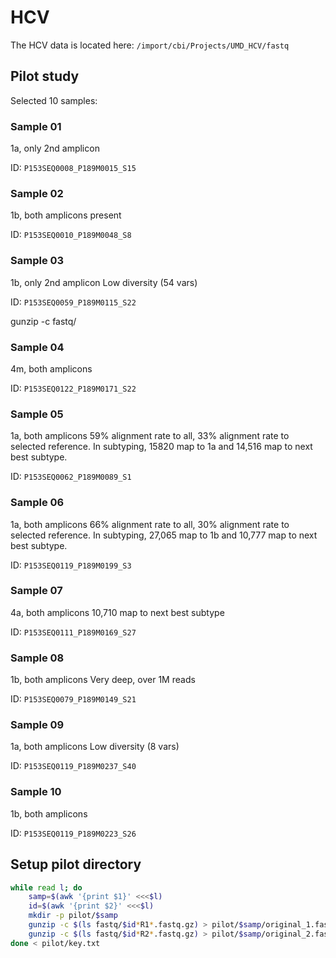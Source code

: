 # HCV

The HCV data is located here: `/import/cbi/Projects/UMD_HCV/fastq`

## Pilot study

Selected 10 samples:

### Sample 01

1a, only 2nd amplicon

ID: `P153SEQ0008_P189M0015_S15`

### Sample 02

1b, both amplicons present

ID: `P153SEQ0010_P189M0048_S8`

### Sample 03 

1b, only 2nd amplicon
Low diversity (54 vars)

ID: `P153SEQ0059_P189M0115_S22`

gunzip -c fastq/

### Sample 04

4m, both amplicons

ID: `P153SEQ0122_P189M0171_S22`

### Sample 05

1a, both amplicons
59% alignment rate to all, 33% alignment rate to selected reference.
In subtyping, 15820 map to 1a and 14,516 map to next best subtype.

ID: `P153SEQ0062_P189M0089_S1`

### Sample 06

1a, both amplicons
66% alignment rate to all, 30% alignment rate to selected reference.
In subtyping, 27,065 map to 1b and 10,777 map to next best subtype.

ID: `P153SEQ0119_P189M0199_S3`

### Sample 07

4a, both amplicons
10,710 map to next best subtype

ID: `P153SEQ0111_P189M0169_S27`

### Sample 08

1b, both amplicons
Very deep, over 1M reads

ID: `P153SEQ0079_P189M0149_S21`

### Sample 09

1a, both amplicons
Low diversity (8 vars)

ID: `P153SEQ0119_P189M0237_S40`

### Sample 10

1b, both amplicons

ID: `P153SEQ0119_P189M0223_S26`

## Setup pilot directory

```bash
while read l; do 
    samp=$(awk '{print $1}' <<<$l)
    id=$(awk '{print $2}' <<<$l)
    mkdir -p pilot/$samp
    gunzip -c $(ls fastq/$id*R1*.fastq.gz) > pilot/$samp/original_1.fastq
    gunzip -c $(ls fastq/$id*R2*.fastq.gz) > pilot/$samp/original_2.fastq
done < pilot/key.txt
```